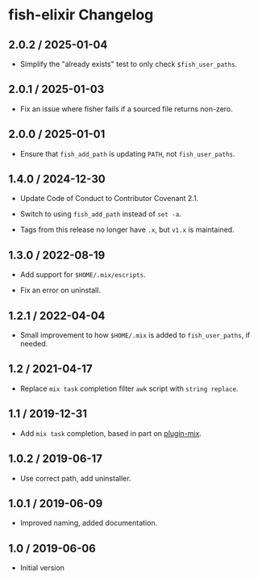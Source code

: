 # fish-elixir Changelog

## 2.0.2 / 2025-01-04

- Simplify the "already exists" test to only check `$fish_user_paths`.

## 2.0.1 / 2025-01-03

- Fix an issue where fisher fails if a sourced file returns non-zero.

## 2.0.0 / 2025-01-01

- Ensure that `fish_add_path` is updating `PATH`, not `fish_user_paths`.

## 1.4.0 / 2024-12-30

- Update Code of Conduct to Contributor Covenant 2.1.

- Switch to using `fish_add_path` instead of `set -a`.

- Tags from this release no longer have `.x`, but `v1.x` is maintained.

## 1.3.0 / 2022-08-19

- Add support for `$HOME/.mix/escripts`.

- Fix an error on uninstall.

## 1.2.1 / 2022-04-04

- Small improvement to how `$HOME/.mix` is added to `fish_user_paths`, if
  needed.

## 1.2 / 2021-04-17

- Replace `mix task` completion filter `awk` script with `string replace`.

## 1.1 / 2019-12-31

- Add `mix task` completion, based in part on [plugin-mix][plugin-mix].

## 1.0.2 / 2019-06-17

- Use correct path, add uninstaller.

## 1.0.1 / 2019-06-09

- Improved naming, added documentation.

## 1.0 / 2019-06-06

- Initial version

[plugin-mix]: https://github.com/belltoy/plugin-mix
